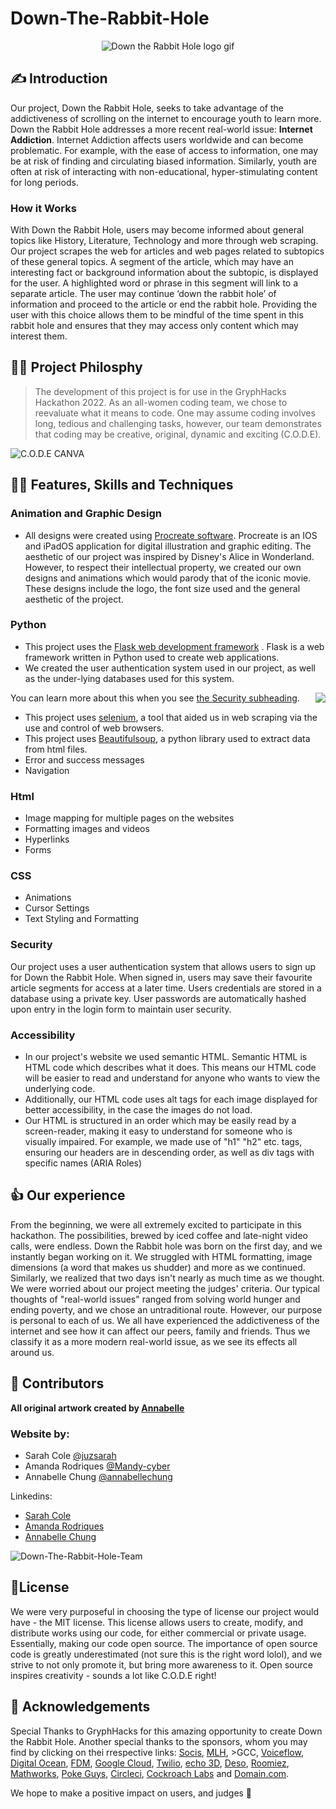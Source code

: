 # Down-The-Rabbit-Hole
<p align="center">

<img src=https://github.com/Mandy-cyber/Down-The-Rabbit-Hole/blob/main/downtherabbitholelogogif.gif alt="Down the Rabbit Hole logo gif" >
  
</p>


## ✍️ Introduction
Our project, Down the Rabbit Hole, seeks to take advantage of the addictiveness of scrolling on the internet to encourage youth to learn more. Down the Rabbit Hole addresses a more recent real-world issue: __Internet Addiction__. Internet Addiction affects users worldwide and can become problematic. For example, with the ease of access to information, one may be at risk of finding and circulating biased information. Similarly, youth are often at risk of interacting with non-educational, hyper-stimulating content for long periods. 
### How it Works
With Down the Rabbit Hole, users may become informed about general topics like History, Literature, Technology and more through web scraping. Our project scrapes the web for articles and web pages related to subtopics of these general topics. A segment of the article, which may have an interesting fact or background information about the subtopic, is displayed for the user. A highlighted word or phrase in this segment will link to a separate article. The user may continue ‘down the rabbit hole’ of information and proceed to the article or end the rabbit hole. Providing the user with this choice allows them to be mindful of the time spent in this rabbit hole and ensures that they may access only content which may interest them.

## 👩‍🏫 Project Philosphy
> The development of this project is for use in the GryphHacks Hackathon 2022. As an all-women coding team, we chose to reevaluate what it means to code. One may assume coding involves long, tedious and challenging tasks, however, our team demonstrates that coding may be creative, original, dynamic and exciting (C.O.D.E).

<img align="center" src=https://github.com/Mandy-cyber/Down-The-Rabbit-Hole/blob/main/C%20O%20D%20E.png alt="C.O.D.E CANVA">


## 👩‍💻 Features, Skills and Techniques
### Animation and Graphic Design
 - All designs were created using [Procreate software](https://procreate.art/).
 Procreate is an IOS and iPadOS application for digital illustration and graphic editing. The aesthetic of our project was inspired by Disney's Alice in Wonderland. However, to respect their intellectual property, we created our own designs and animations which would parody that of the iconic movie. These designs include the logo, the font size used and the general aesthetic of the project.
### Python
 - This project uses the [Flask web development framework](https://flask.palletsprojects.com/en/2.1.x/) .
 Flask is a web framework written in Python used to create web applications.
 - We created the user authentication system used in our project, as well as the under-lying databases used for this system. 
 <img align="right" src=https://github.com/Mandy-cyber/Down-The-Rabbit-Hole/blob/main/screnshotofcode.jpg >
 
 
 You can learn more about this when you see [the Security subheading](https://github.com/Mandy-cyber/Down-The-Rabbit-Hole/blob/main/README.md#security).
 - This project uses [selenium](https://selenium-python.readthedocs.io/), a tool that aided us in web scraping via the use and control of web browsers.
 - This project uses [Beautifulsoup](https://www.crummy.com/software/BeautifulSoup/bs4/doc/), a python library used to extract data from html files.
 - Error and success messages
 - Navigation
 
### Html
- Image mapping for multiple pages on the websites
- Formatting images and videos
- Hyperlinks
- Forms
### CSS
- Animations
- Cursor Settings
- Text Styling and Formatting
### Security 
Our project uses a user authentication system that allows users to sign up for Down the Rabbit Hole. When signed in, users may save their favourite article segments for access at a later time. 
Users credentials are stored in a database using a private key. User passwords are automatically hashed upon entry in the login form to maintain user security.
### Accessibility 

- In our project's website we used semantic HTML. Semantic HTML is HTML code which describes what it does. This means our HTML code will be easier to read and understand for anyone who wants to view the underlying code. 
- Additionally, our HTML code uses alt tags for each image displayed for better accessibility, in the case the images do not load.
- Our HTML is structured in an order which may be easily read by a screen-reader, making it easy to understand for someone who is visually impaired. For example, we made use of "h1" "h2" etc. tags, ensuring our headers are in descending order, as well as div tags with specific names (ARIA Roles)
  

## 👍 Our experience
From the beginning, we were all extremely excited to participate in this hackathon. The possibilities, brewed by iced coffee and late-night video calls, were endless. Down the Rabbit hole was born on the first day, and we instantly began working on it. We struggled with HTML formatting, image dimensions (a word that makes us shudder) and more as we continued. Similarly, we realized that two days isn't nearly as much time as we thought. 
We were worried about our project meeting the judges' criteria. Our typical thoughts of "real-world issues" ranged from solving world hunger and ending poverty, and we chose an untraditional route. However, our purpose is personal to each of us. We all have experienced the addictiveness of the internet and see how it can affect our peers, family and friends. Thus we classify it as a more modern real-world issue, as we see its effects all around us. 
## 👏 Contributors
**All original artwork created by [Annabelle](https://github.com/hungrybellie)**
### Website by:
- Sarah Cole [@juzsarah](https://github.com/juzsarah)
- Amanda Rodriques [@Mandy-cyber](https://github.com/Mandy-cyber)
- Annabelle Chung [@annabellechung](https://github.com/hungrybellie)

Linkedins:
- [Sarah Cole](https://www.linkedin.com/in/sarah-cole-8317b01b6/)
- [Amanda Rodriques](https://www.linkedin.com/in/amanda-rodriques-725613217/)
- [Annabelle Chung](https://www.linkedin.com/in/annabelle-chung-57a040204/)

![Down-The-Rabbit-Hole-Team](https://github.com/Mandy-cyber/Down-The-Rabbit-Hole/blob/main/collaborators.jpeg)
## 🔐License

We were very purposeful in choosing the type of license our project would have - the MIT license. This license allows users to create, modify, and distribute works using our code, for either commercial or private usage. Essentially, making our code open source. The importance of open source code is greatly underestimated (not sure this is the right word lolol), and we strive to not only promote it, but bring more awareness to it. Open source inspires creativity - sounds a lot like C.O.D.E right!

## 🙏 Acknowledgements
Special Thanks to GryphHacks for this amazing opportunity to create Down the Rabbit Hole. Another special thanks to the sponsors, whom you may find by clicking on thei rrespective links: [Socis](https://socis.ca/), [MLH](https://mlh.io/), >GCC, [Voiceflow](https://www.voiceflow.com/), [Digital Ocean](https://www.digitalocean.com/), [FDM](https://fdm-www-app-fdm-www-app-stage.azurewebsites.net/en-ca/ca-home/), [Google Cloud](https://cloud.google.com/), [Twilio](https://www.twilio.com/), [echo 3D](https://www.echo3d.co/), [Deso](https://www.deso.org/), [Roomiez](https://www.roomiez.ca/), [Mathworks](https://www.mathworks.com/), [Poke Guys](https://www.pokeguys.ca/), [Circleci](https://circleci.com/), [Cockroach Labs](https://www.cockroachlabs.com/product/) and [Domain.com](https://www.domain.com/).

We hope to make a positive impact on users, and judges 💛
